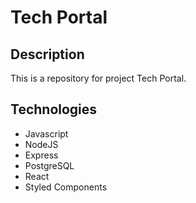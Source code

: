 # Tech Portal

## Description

This is a repository for project Tech Portal.

## Technologies

-   Javascript
-   NodeJS
-   Express
-   PostgreSQL
-   React
-   Styled Components
